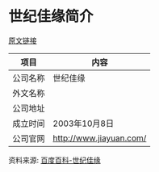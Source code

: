 # 世纪佳缘简介

[原文链接](https://www.it-this-year.com/2020/04/23/199)

|项目|内容|
|-----|-----|
|公司名称|世纪佳缘|
|外文名称||
|公司地址||
|成立时间|2003年10月8日|
|公司官网|http://www.jiayuan.com/|

资料来源: 
[百度百科-世纪佳缘](https://baike.baidu.com/item/%E4%B8%96%E7%BA%AA%E4%BD%B3%E7%BC%98)